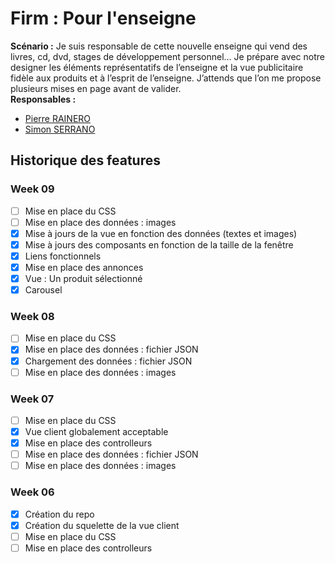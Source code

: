 # Firm : Pour l'enseigne
<b>Scénario :</b> Je suis responsable de cette nouvelle enseigne qui vend des livres, cd, dvd, stages de développement personnel… Je prépare avec notre designer les éléments représentatifs de l’enseigne et la vue publicitaire fidèle aux produits et à l’esprit de l’enseigne. J’attends que l’on me propose plusieurs mises en page avant de valider.<br/>
<b>Responsables :</b><br/>
 - [Pierre RAINERO](pierre.rainero@etu.unice.fr)
 - [Simon SERRANO](simon.serrano@etu.unice.fr)

## Historique des features
### Week 09
 - [ ] Mise en place du CSS
 - [ ] Mise en place des données : images
 - [x] Mise à jours de la vue en fonction des données (textes et images)
 - [x] Mise à jours des composants en fonction de la taille de la fenêtre
 - [x] Liens fonctionnels
 - [x] Mise en place des annonces
 - [x] Vue : Un produit sélectionné
 - [x] Carousel

### Week 08
 - [ ] Mise en place du CSS
 - [x] Mise en place des données : fichier JSON
 - [x] Chargement des données : fichier JSON
 - [ ] Mise en place des données : images

### Week 07
 - [ ] Mise en place du CSS
 - [x] Vue client globalement acceptable
 - [x] Mise en place des controlleurs
 - [ ] Mise en place des données : fichier JSON
 - [ ] Mise en place des données : images
 
### Week 06
 - [x] Création du repo
 - [x] Création du squelette de la vue client
 - [ ] Mise en place du CSS
 - [ ] Mise en place des controlleurs
